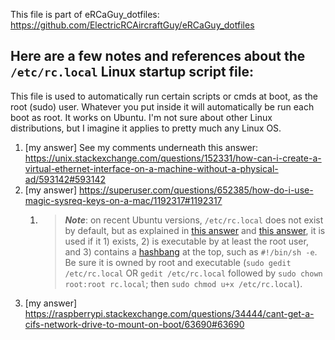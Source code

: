 This file is part of eRCaGuy_dotfiles: https://github.com/ElectricRCAircraftGuy/eRCaGuy_dotfiles

## Here are a few notes and references about the `/etc/rc.local` Linux startup script file:

This file is used to automatically run certain scripts or cmds at boot, as the root (sudo) user. Whatever you put inside it will automatically be run each boot as root. It works on Ubuntu. I'm not sure about other Linux distributions, but I imagine it applies to pretty much any Linux OS.

1. [my answer] See my comments underneath this answer: https://unix.stackexchange.com/questions/152331/how-can-i-create-a-virtual-ethernet-interface-on-a-machine-without-a-physical-ad/593142#593142
1. [my answer] https://superuser.com/questions/652385/how-do-i-use-magic-sysreq-keys-on-a-mac/1192317#1192317
    1. > **_Note_**: on recent Ubuntu versions, `/etc/rc.local` does not exist by default, but as explained in [this answer](https://askubuntu.com/a/919598) and [this answer][5], it is used if it 1) exists, 2) is executable by at least the root user, and 3) contains a [hashbang][6] at the top, such as `#!/bin/sh -e`. Be sure it is owned by root and executable (`sudo gedit /etc/rc.local` OR `gedit /etc/rc.local` followed by `sudo chown root:root rc.local`; then `sudo chmod u+x /etc/rc.local`).
1. [my answer] https://raspberrypi.stackexchange.com/questions/34444/cant-get-a-cifs-network-drive-to-mount-on-boot/63690#63690


  [5]: https://stackoverflow.com/a/53362812/4561887
  [6]: https://en.wikipedia.org/wiki/Shebang_(Unix)
